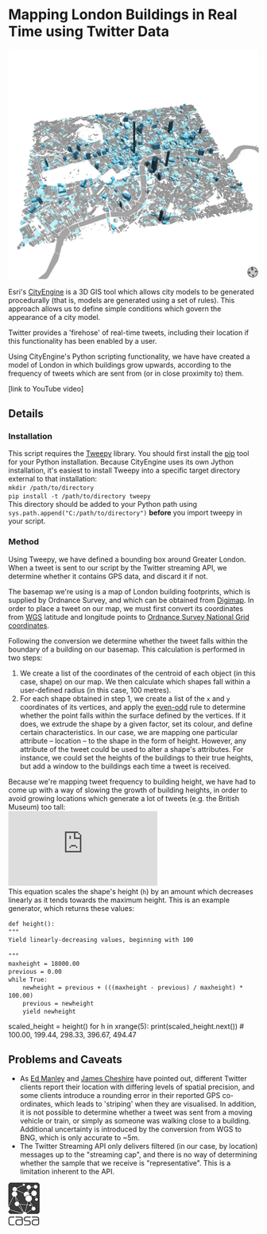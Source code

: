 # Mapping London Buildings in Real Time using Twitter Data

![London](london.png "London")

Esri's [CityEngine](http://www.esri.com/software/cityengine) is a 3D GIS tool which allows city models to be generated procedurally (that is, models are generated using a set of rules). This approach allows us to define simple conditions which govern the appearance of a city model.

Twitter provides a 'firehose' of real-time tweets, including their location if this functionality has been enabled by a user.

Using CityEngine's Python scripting functionality, we have have created a model of London in which buildings grow upwards, according to the frequency of tweets which are sent from (or in close proximity to) them.

[link to YouTube video]

## Details
### Installation ###
This script requires the [Tweepy](http://tweepy.github.io) library. You should first install the [pip](http://www.pip-installer.org/en/latest/) tool for your Python installation. Because CityEngine uses its own Jython installation, it's easiest to install Tweepy into a specific target directory external to that installation:  
`mkdir /path/to/directory`  
`pip install -t /path/to/directory tweepy`  
This directory should be added to your Python path using `sys.path.append("C:/path/to/directory")` **before** you import tweepy in your script.
### Method ###
Using Tweepy, we have defined a bounding box around Greater London. When a tweet is sent to our script by the Twitter streaming API, we determine whether it contains GPS data, and discard it if not.

The basemap we're using is a map of London building footprints, which is supplied by Ordnance Survey, and which can be obtained from [Digimap](http://digimap.edina.ac.uk/digimap/home). In order to place a tweet on our map, we must first convert its coordinates from [WGS](http://en.wikipedia.org/wiki/WGS84) latitude and longitude points to [Ordnance Survey National Grid coordinates](http://en.wikipedia.org/wiki/British_National_Grid).

Following the conversion we determine whether the tweet falls within the boundary of a building on our basemap. This calculation is performed in two steps:

1. We create a list of the coordinates of the centroid of each object (in this case, shape) on our map. We then calculate which shapes fall within a user-defined radius (in this case, 100 metres).
2. For each shape obtained in step 1, we create a list of the `x` and `y` coordinates of its vertices, and apply the [even-odd](http://en.wikipedia.org/wiki/Even–odd_rule) rule to determine whether the point falls within the surface defined by the vertices. If it does, we extrude the shape by a given factor, set its colour, and define certain characteristics. In our case, we are mapping one particular attribute – location – to the shape in the form of height. However, any attribute of the tweet could be used to alter a shape's attributes. For instance, we could set the heights of the buildings to their true heights, but add a window to the buildings each time a tweet is received.

Because we're mapping tweet frequency to building height, we have had to come up with a way of slowing the growth of building heights, in order to avoid growing locations which generate a lot of tweets (e.g. the British Museum) too tall:  
![equation](http://latex.codecogs.com/png.latex?%5Cfn_phv%20h%20%3D%20h_p%20&plus;%20%5Cleft%20%28%5Cfrac%7Bh_%7Bmax%7D%20-%20h_p%7D%7Bh_%7Bmax%7D%7D%20%5Cright%29%20*%20100)  
This equation scales the shape's height (`h`) by an amount which decreases linearly as it tends towards the maximum height.
This is an example generator, which returns these values:

    def height():
    """
    Yield linearly-decreasing values, beginning with 100

    """
    maxheight = 18000.00
    previous = 0.00
    while True:
        newheight = previous + (((maxheight - previous) / maxheight) * 100.00)
        previous = newheight
        yield newheight

scaled_height = height()
for h in xrange(5):
    print(scaled_height.next())
    #     100.00, 199.44, 298.33, 396.67, 494.47



## Problems and Caveats

- As [Ed Manley](http://urbanmovements.co.uk) and [James Cheshire](http://spatial.ly) have pointed out, different Twitter clients report their location with differing levels of spatial precision, and some clients introduce a rounding error in their reported GPS co-ordinates, which leads to 'striping' when they are visualised. In addition, it is not possible to determine whether a tweet was sent from a moving vehicle or train, or simply as someone was walking close to a building. Additional uncertainty is introduced by the conversion from WGS to BNG, which is only accurate to ~5m.
- The Twitter Streaming API only delivers filtered (in our case, by location) messages up to the "streaming cap", and there is no way of determining whether the sample that we receive is "representative". This is a limitation inherent to the API.

[![CASA](casa_black.png)](http://www.bartlett.ucl.ac.uk/casa)
